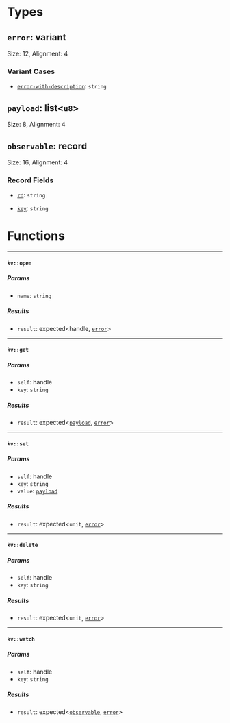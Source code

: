 # Types

## <a href="#error" name="error"></a> `error`: variant


Size: 12, Alignment: 4

### Variant Cases

- <a href="error.error_with_description" name="error.error_with_description"></a> [`error-with-description`](#error.error_with_description): `string`
  
  
## <a href="#payload" name="payload"></a> `payload`: list<`u8`>


Size: 8, Alignment: 4

## <a href="#observable" name="observable"></a> `observable`: record


Size: 16, Alignment: 4

### Record Fields

- <a href="observable.rd" name="observable.rd"></a> [`rd`](#observable.rd): `string`
  
  
- <a href="observable.key" name="observable.key"></a> [`key`](#observable.key): `string`
  
  
# Functions

----

#### <a href="#kv_open" name="kv_open"></a> `kv::open` 

##### Params

- <a href="#kv_open.name" name="kv_open.name"></a> `name`: `string`
##### Results

- <a href="#kv_open.result" name="kv_open.result"></a> `result`: expected<handle<kv>, [`error`](#error)>

----

#### <a href="#kv_get" name="kv_get"></a> `kv::get` 

##### Params

- <a href="#kv_get.self" name="kv_get.self"></a> `self`: handle<kv>
- <a href="#kv_get.key" name="kv_get.key"></a> `key`: `string`
##### Results

- <a href="#kv_get.result" name="kv_get.result"></a> `result`: expected<[`payload`](#payload), [`error`](#error)>

----

#### <a href="#kv_set" name="kv_set"></a> `kv::set` 

##### Params

- <a href="#kv_set.self" name="kv_set.self"></a> `self`: handle<kv>
- <a href="#kv_set.key" name="kv_set.key"></a> `key`: `string`
- <a href="#kv_set.value" name="kv_set.value"></a> `value`: [`payload`](#payload)
##### Results

- <a href="#kv_set.result" name="kv_set.result"></a> `result`: expected<`unit`, [`error`](#error)>

----

#### <a href="#kv_delete" name="kv_delete"></a> `kv::delete` 

##### Params

- <a href="#kv_delete.self" name="kv_delete.self"></a> `self`: handle<kv>
- <a href="#kv_delete.key" name="kv_delete.key"></a> `key`: `string`
##### Results

- <a href="#kv_delete.result" name="kv_delete.result"></a> `result`: expected<`unit`, [`error`](#error)>

----

#### <a href="#kv_watch" name="kv_watch"></a> `kv::watch` 

##### Params

- <a href="#kv_watch.self" name="kv_watch.self"></a> `self`: handle<kv>
- <a href="#kv_watch.key" name="kv_watch.key"></a> `key`: `string`
##### Results

- <a href="#kv_watch.result" name="kv_watch.result"></a> `result`: expected<[`observable`](#observable), [`error`](#error)>

